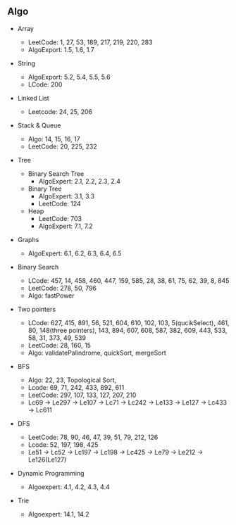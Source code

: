## Algo

- Array

  - LeetCode: 1, 27, 53, 189, 217, 219, 220, 283
  - AlgoExport: 1.5, 1.6, 1.7

- String

  - AlgoExport: 5.2, 5.4, 5.5, 5.6
  - LCode: 200

- Linked List

  - Leetcode: 24, 25, 206

- Stack & Queue

  - Algo: 14, 15, 16, 17
  - LeetCode: 20, 225, 232

- Tree

  - Binary Search Tree
    - AlgoExpert: 2.1, 2.2, 2.3, 2.4
  - Binary Tree
    - AlgoExpert: 3.1, 3.3
    - LeetCode: 124
  - Heap
    - LeetCode: 703
    - AlgoExpert: 7.1, 7.2

- Graphs
  - AlgoExpert: 6.1, 6.2, 6.3, 6.4, 6.5

* Binary Search

  - LCode: 457, 14, 458, 460, 447, 159, 585, 28, 38, 61, 75, 62, 39, 8, 845
  - LeetCode: 278, 50, 796
  - Algo: fastPower

* Two pointers

  - LCode: 627, 415, 891, 56, 521, 604, 610, 102, 103, 5(qucikSelect), 461, 80, 148(three pointers), 143, 894, 607, 608, 587, 382, 609, 443, 533, 58, 31, 373, 49, 539
  - LeetCode: 28, 160, 15
  - Algo: validatePalindrome, quickSort, mergeSort

* BFS

  - Algo: 22, 23, Topological Sort,
  - Lcode: 69, 71, 242, 433, 892, 611
  - LeetCode: 297, 107, 133, 127, 207, 210
  - Lc69 -> Le297 -> Le107 -> Lc71 -> Lc242 -> Le133 -> Le127 -> Lc433 -> Lc611

* DFS

  - LeetCode: 78, 90, 46, 47, 39, 51, 79, 212, 126
  - Lcode: 52, 197, 198, 425
  - Le51 -> Lc52 -> Lc197 -> Lc198 -> Lc425 -> Le79 -> Le212 -> Le126(Le127)

* Dynamic Programming

  - Algoexpert: 4.1, 4.2, 4.3, 4.4

* Trie
  - Algoexpert: 14.1, 14.2
